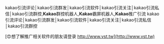 kakao引流评论│kakao引流群发│kakao引流软件│kakao引流关注│kakao引流私信│kakao引流群控,**Kakao**群控机器人,**Kakao**霸屏机器人,**Kakao**推广引流
kakao引流评论│kakao引流群发│kakao引流软件│kakao引流关注│kakao引流私信│kakao引流群控

[😍想了解推广相关软件的朋友请登录 http://www.vst.tw](http://www.vst.tw)



